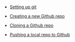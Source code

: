  + [Setting up git](git_setup.md)

 + [Creating a new Github repo](create_and_clone_new_github_repo.md)
 
 + [Cloning a  Github repo](Cloning_a_Github_repo.md)

 + [Pushing a local repo to Github](push_repo_to_github.md)
